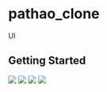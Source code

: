 # pathao_clone

UI

## Getting Started

<img src="flutter_01.png">
<img src="flutter_02.png">
<img src="flutter_03.png">
<img src="flutter_04.png">
